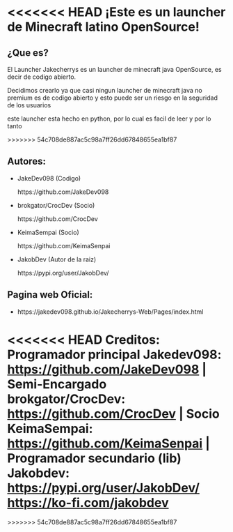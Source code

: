 <<<<<<< HEAD
﻿﻿¡Este es un launcher de Minecraft latino OpenSource!
=======
<!DOCTYPE html>
<html lang="en">
<head>
    <meta charset="UTF-8">
    <meta name="viewport" content="width=device-width, initial-scale=1.0">
</head>
<body>
<div id="Whatisit">
    <h2>¿Que es?</h2>
    <p>El Launcher Jakecherrys es un launcher de minecraft java OpenSource, es decir de codigo abierto.</p>
    <p>Decidimos crearlo ya que casi ningun launcher de minecraft java no premium es de codigo abierto y esto puede ser un riesgo en la seguridad de los usuarios</p>
    <p>este launcher esta hecho en python, por lo cual es facil de leer y por lo tanto </p>
</div>
>>>>>>> 54c708de887ac5c98a7ff26dd67848655ea1bf87

<div id="authors">
    <h2>Autores:</h2>
    <ul>
        <li>JakeDev098 (Codigo)</li><p>    https://github.com/JakeDev098</p>
        <li>brokgator/CrocDev (Socio)</li><p>    https://github.com/CrocDev</p>
        <li>KeimaSempai (Socio)</li><p>    https://github.com/KeimaSenpai</p>
        <li>JakobDev (Autor de la raiz)</li><p>    https://pypi.org/user/JakobDev/</p>
    </ul>
</div>

<div id="page">
    <h2>Pagina web Oficial:</h2>
    <ul>
        <li>https://jakedev098.github.io/Jakecherrys-Web/Pages/index.html</li>
    </ul>
</div>

<<<<<<< HEAD
Creditos:
 Programador principal Jakedev098: https://github.com/JakeDev098 |
 Semi-Encargado brokgator/CrocDev: https://github.com/CrocDev |
 Socio KeimaSempai: https://github.com/KeimaSenpai |
 Programador secundario (lib) Jakobdev: https://pypi.org/user/JakobDev/	https://ko-fi.com/jakobdev
=======
</body>
</html>
>>>>>>> 54c708de887ac5c98a7ff26dd67848655ea1bf87
